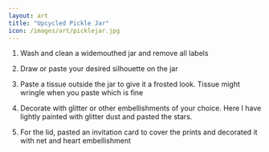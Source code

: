 ```yaml
---
layout: art
title: "Upcycled Pickle Jar"
icon: /images/art/picklejar.jpg
---
```


1) Wash and clean a widemouthed jar and remove all labels

2) Draw or paste your desired silhouette on the jar

3) Paste a tissue outside the jar to give it a frosted look. Tissue might wringle when you paste which is fine

4) Decorate with glitter or other embellishments of your choice. Here I have lightly painted with glitter dust and pasted the stars.

5) For the lid, pasted an invitation card to cover the prints and decorated it with net and heart embellishment
